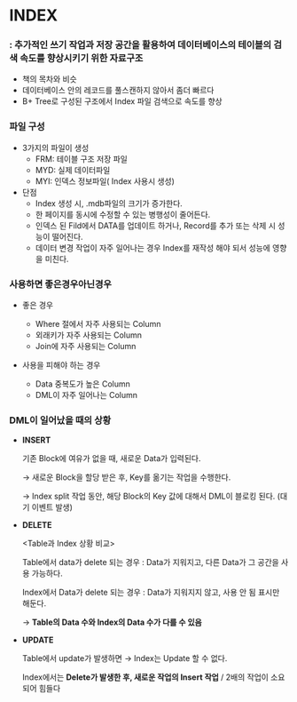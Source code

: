 # INDEX

### : 추가적인 쓰기 작업과 저장 공간을 활용하여 데이터베이스의  테이블의 검색 속도를 향상시키기 위한 자료구조

- 책의 목차와 비슷
- 데이터베이스 안의 레코드를 풀스캔하지 않아서 좀더 빠르다
- B+ Tree로 구성된 구조에서 Index 파일 검색으로 속도를 향상

### 파일 구성

- 3가지의 파일이 생성
    - FRM: 테이블 구조 저장 파일
    - MYD: 실제 데이터파일
    - MYI: 인덱스 정보파일( Index 사용시 생성)
- 단점
    - Index 생성 시, .mdb파일의 크기가 증가한다.
    - 한 페이지를 동시에 수정할 수 있는 병행성이 줄어든다.
    - 인덱스 된 Fild에서 DATA를 업데이트 하거나, Record를 추가 또는 삭제 시 성능이 떨어진다.
    - 데이터 변경 작업이 자주 일어나는 경우 Index를 재작성 해야 되서 성능에 영향을 미친다.
    

### 사용하면 좋은경우아닌경우

- 좋은 경우
    - Where 절에서 자주 사용되는 Column
    - 외래키가 자주 사용되는 Column
    - Join에 자주 사용되는 Column
    
- 사용을 피해야 하는 경우
    - Data 중복도가 높은 Column
    - DML이 자주 일어나는 Column

### **DML이 일어났을 때의 상황**

- **INSERT**
    
    기존 Block에 여유가 없을 때, 새로운 Data가 입력된다.
    
    → 새로운 Block을 할당 받은 후, Key를 옮기는 작업을 수행한다.
    
    → Index split 작업 동안, 해당 Block의 Key 값에 대해서 DML이 블로킹 된다. (대기 이벤트 발생)
    
- **DELETE**
    
    <Table과 Index 상황 비교>
    
    Table에서 data가 delete 되는 경우 : Data가 지워지고, 다른 Data가 그 공간을 사용 가능하다.
    
    Index에서 Data가 delete 되는 경우 : Data가 지워지지 않고, 사용 안 됨 표시만 해둔다.
    
    → **Table의 Data 수와 Index의 Data 수가 다를 수 있음**
    
- **UPDATE**
    
    Table에서 update가 발생하면 → Index는 Update 할 수 없다.
    
    Index에서는 **Delete가 발생한 후, 새로운 작업의 Insert 작업** / 2배의 작업이 소요되어 힘들다

